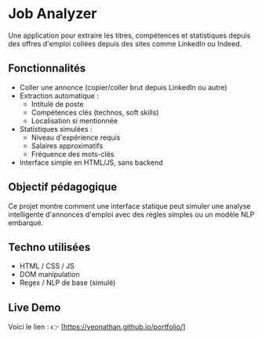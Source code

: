 # Job Analyzer

Une application pour extraire les titres, compétences et statistiques depuis des offres d'emploi collées depuis des sites comme LinkedIn ou Indeed.

## Fonctionnalités
- Coller une annonce (copier/coller brut depuis LinkedIn ou autre)
- Extraction automatique :
  - Intitulé de poste
  - Compétences clés (technos, soft skills)
  - Localisation si mentionnée
- Statistiques simulées :
  - Niveau d'expérience requis
  - Salaires approximatifs
  - Fréquence des mots-clés
- Interface simple en HTML/JS, sans backend

## Objectif pédagogique
Ce projet montre comment une interface statique peut simuler une analyse intelligente d'annonces d'emploi avec des règles simples ou un modèle NLP embarqué.

## Techno utilisées
- HTML / CSS / JS
- DOM manipulation
- Regex / NLP de base (simulé)

## Live Demo
Voici le lien : 👉 [https://yeonathan.github.io/portfolio/]

